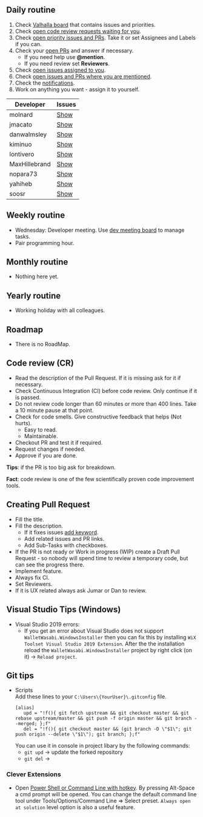 
## Daily routine

1. Check [Valhalla board](https://github.com/orgs/zkSNACKs/projects/4) that contains issues and priorities.
2. Check [open code review requests waiting for you](https://github.com/zkSNACKs/WalletWasabi/pulls/review-requested/@me).
3. Check [open priority issues and PRs](https://github.com/zkSNACKs/WalletWasabi/labels/priority). Take it or set Assignees and Labels if you can.
4. Check your [open PRs](https://github.com/zkSNACKs/WalletWasabi/pulls/@me) and answer if necessary.
   - If you need help use __@mention__.
   - If you need review set __Reviewers__.
5. Check [open issues assigned to you](https://github.com/zkSNACKs/WalletWasabi/issues/assigned/@me).
6. Check [open issues and PRs where you are mentioned](https://github.com/zkSNACKs/WalletWasabi/issues?utf8=%E2%9C%93&q=is%3Aopen+mentions%3A%40me+).
7. Check the [notifications](https://github.com/notifications).
8. Work on anything you want - assign it to yourself.

| Developer | Issues |
| --- | --- |
| molnard | [Show](https://github.com/orgs/zkSNACKs/projects/4?card_filter_query=assignee%3Amolnard) |
| jmacato | [Show](https://github.com/orgs/zkSNACKs/projects/4?card_filter_query=assignee%3Ajmacato) |
| danwalmsley | [Show](https://github.com/orgs/zkSNACKs/projects/4?card_filter_query=assignee%3Adanwalmsley) |
| kiminuo | [Show](https://github.com/orgs/zkSNACKs/projects/4?card_filter_query=assignee%3Akiminuo) |
| lontivero | [Show](https://github.com/orgs/zkSNACKs/projects/4?card_filter_query=assignee%3Alontivero) |
| MaxHillebrand | [Show](https://github.com/orgs/zkSNACKs/projects/4?card_filter_query=assignee%3AMaxHillebrand) |
| nopara73 | [Show](https://github.com/orgs/zkSNACKs/projects/4?card_filter_query=assignee%3Anopara73) |
| yahiheb | [Show](https://github.com/orgs/zkSNACKs/projects/4?card_filter_query=assignee%3Ayahiheb) |
| soosr | [Show](https://github.com/orgs/zkSNACKs/projects/4?card_filter_query=assignee%3Asoosr) |


## Weekly routine

- Wednesday: Developer meeting. Use [dev meeting board](https://github.com/orgs/zkSNACKs/projects/1) to manage tasks.
- Pair programming hour.

## Monthly routine

- Nothing here yet.

## Yearly routine

- Working holiday with all colleagues.

## Roadmap

- There is no RoadMap. 

## Code review (CR)

- Read the description of the Pull Request. If it is missing ask for it if necessary.
- Check Continuous Integration (CI) before code review. Only continue if it is passed.
- Do not review code longer than 60 minutes or more than 400 lines. Take a 10 minute pause at that point.
- Check for code smells. Give constructive feedback that helps (Not hurts).
  - Easy to read.
  - Maintainable.
- Checkout PR and test it if required.
- Request changes if needed.
- Approve if you are done.

__Tips__: if the PR is too big ask for breakdown.

__Fact__: code review is one of the few scientifically proven code improvement tools.

## Creating Pull Request

- Fill the title.
- Fill the description.
  - If it fixes issues [add keyword](https://help.github.com/en/articles/closing-issues-using-keywords).
  - Add related issues and PR links.
  - Add Sub-Tasks with checkboxes.
- If the PR is not ready or Work in progress (WIP) create a Draft Pull Request - so nobody will spend time to review a temporary code, but can see the progress there.
- Implement feature.
- Always fix CI.
- Set Reviewers.
- If it is UX related always ask Jumar or Dan to review.

## Visual Studio Tips (Windows)

- Visual Studio 2019 errors:
  - If you get an error about Visual Studio does not support `WalletWasabi.WindowsInstaller` then you can fix this by installing `WiX Toolset Visual Studio 2019 Extension`. After the the installation reload the `WalletWasabi.WindowsInstaller` project by right click (on it) -> `Reload project`.
  
## Git tips

- Scripts  
  Add these lines to your `C:\Users\{YourUser}\.gitconfig` file.  
   ```
   [alias]
      upd = "!f(){ git fetch upstream && git checkout master && git rebase upstream/master && git push -f origin master && git branch --merged; };f"
      del = "!f(){ git checkout master && (git branch -D \"$1\"; git push origin --delete \"$1\"); git branch; };f"
   ```
  You can use it in console in project libary by the following commands:  
   - `git upd` -> update the forked repository  
   - `git del` ->

### Clever Extensions

- Open [Power Shell or Command Line with hotkey](https://marketplace.visualstudio.com/items?itemName=MadsKristensen.OpenCommandLine). By pressing Alt-Space a cmd prompt will be opened. You can change the default command line tool under Tools/Options/Command Line => Select preset. `Always open at solution` level option is also a useful feature.
